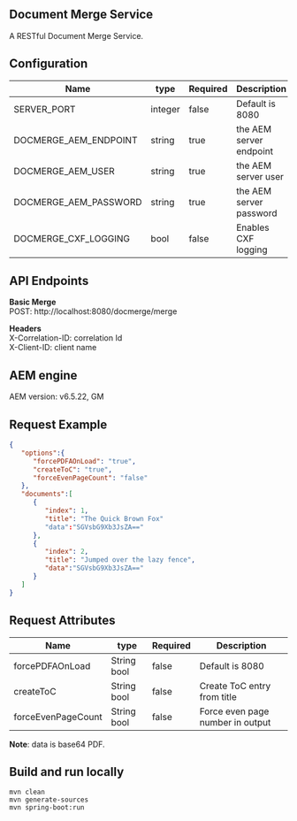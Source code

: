 ## Document Merge Service

A RESTful Document Merge Service. 

## Configuration

| Name | type | Required | Description |
| --- | --- | --- | --- |
| SERVER_PORT | integer | false | Default is 8080 |
| DOCMERGE_AEM_ENDPOINT | string | true | the AEM server endpoint |
| DOCMERGE_AEM_USER | string | true | the AEM server user |
| DOCMERGE_AEM_PASSWORD | string | true | the AEM server password |
| DOCMERGE_CXF_LOGGING | bool | false | Enables CXF logging |

## API Endpoints

__Basic Merge__  
POST: http://localhost:8080/docmerge/merge

__Headers__  
X-Correlation-ID: correlation Id  
X-Client-ID:  client name  

## AEM engine
AEM version: v6.5.22, GM

## Request Example
```json
{
   "options":{
      "forcePDFAOnLoad": "true",  
      "createToC": "true",
	  "forceEvenPageCount": "false"
   },
   "documents":[
      {
         "index": 1,
         "title": "The Quick Brown Fox" 
         "data":"SGVsbG9Xb3JsZA=="
      },
      {
         "index": 2,
         "title": "Jumped over the lazy fence",
         "data":"SGVsbG9Xb3JsZA=="
      }
   ]
}

```  

## Request Attributes

| Name | type | Required | Description |
| --- | --- | --- | --- |
| forcePDFAOnLoad | String bool | false | Default is 8080 |
| createToC | String bool | false | Create ToC entry from title |
| forceEvenPageCount | String bool | false | Force even page number in output |

__Note__: data is base64 PDF. 

## Build and run locally 

```
mvn clean  
mvn generate-sources
mvn spring-boot:run
```
  
